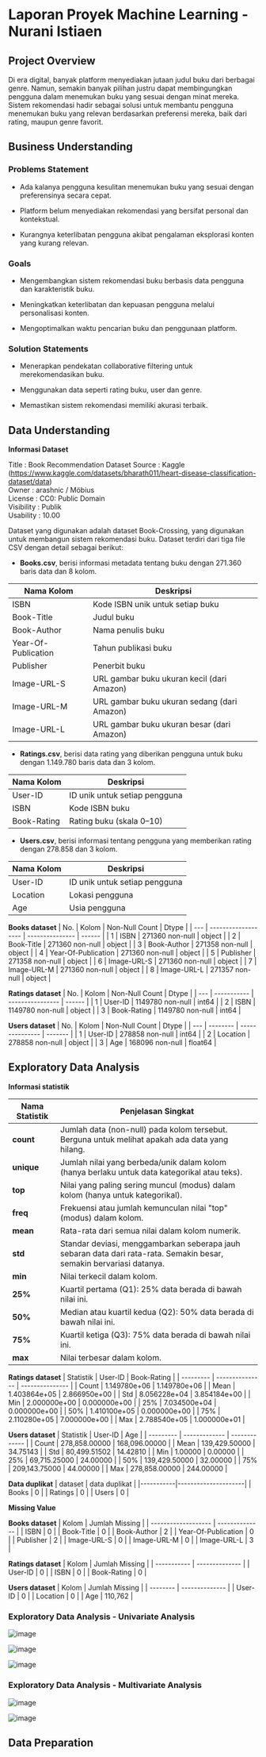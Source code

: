 # Laporan Proyek Machine Learning - Nurani Istiaen

## Project Overview
Di era digital, banyak platform menyediakan jutaan judul buku dari berbagai genre. Namun, semakin banyak pilihan justru dapat membingungkan pengguna dalam menemukan buku yang sesuai dengan minat mereka. Sistem rekomendasi hadir sebagai solusi untuk membantu pengguna menemukan buku yang relevan berdasarkan preferensi mereka, baik dari rating, maupun genre favorit.

## Business Understanding

### Problems Statement
- Ada kalanya pengguna kesulitan menemukan buku yang sesuai dengan preferensinya secara cepat.

- Platform belum menyediakan rekomendasi yang bersifat personal dan kontekstual.

- Kurangnya keterlibatan pengguna akibat pengalaman eksplorasi konten yang kurang relevan.

### Goals
- Mengembangkan sistem rekomendasi buku berbasis data pengguna dan karakteristik buku.

- Meningkatkan keterlibatan dan kepuasan pengguna melalui personalisasi konten.

- Mengoptimalkan waktu pencarian buku dan penggunaan platform.

### Solution Statements
- Menerapkan pendekatan collaborative filtering untuk merekomendasikan buku.

- Menggunakan data seperti rating buku, user dan genre.

- Memastikan sistem rekomendasi memiliki akurasi terbaik.

## Data Understanding
**Informasi Dataset**      
   
   
Title : Book Recommendation Dataset
Source : Kaggle (https://www.kaggle.com/datasets/bharath011/heart-disease-classification-dataset/data)   
Owner : arashnic / Möbius    
License : CC0: Public Domain    
Visibility : Publik    
Usability : 10.00


Dataset yang digunakan adalah dataset Book-Crossing, yang digunakan untuk membangun sistem rekomendasi buku. Dataset terdiri dari tiga file CSV dengan detail sebagai berikut:   
- **Books.csv**, berisi informasi metadata tentang buku dengan 271.360 baris data dan 8 kolom.

| Nama Kolom          | Deskripsi                                   |
| ------------------- | ------------------------------------------- |
| ISBN                | Kode ISBN unik untuk setiap buku            |
| Book-Title          | Judul buku                                  |
| Book-Author         | Nama penulis buku                           |
| Year-Of-Publication | Tahun publikasi buku                        |
| Publisher           | Penerbit buku                               |
| Image-URL-S         | URL gambar buku ukuran kecil (dari Amazon)  |
| Image-URL-M         | URL gambar buku ukuran sedang (dari Amazon) |
| Image-URL-L         | URL gambar buku ukuran besar (dari Amazon)  |


- **Ratings.csv**, berisi data rating yang diberikan pengguna untuk buku dengan 1.149.780 baris data dan 3 kolom.

| Nama Kolom  | Deskripsi                     |
| ----------- | ----------------------------- |
| User-ID     | ID unik untuk setiap pengguna |
| ISBN        | Kode ISBN buku                |
| Book-Rating | Rating buku (skala 0–10)      |

- **Users.csv**, berisi informasi tentang pengguna yang memberikan rating dengan 278.858 dan 3 kolom.

| Nama Kolom | Deskripsi                     |
| ---------- | ----------------------------- |
| User-ID    | ID unik untuk setiap pengguna |
| Location   | Lokasi pengguna               |
| Age        | Usia pengguna                 |

**Books dataset**
| No. | Kolom               | Non-Null Count  | Dtype  |
| --- | ------------------- | --------------- | ------ |
| 1   | ISBN                | 271360 non-null | object |
| 2   | Book-Title          | 271360 non-null | object |
| 3   | Book-Author         | 271358 non-null | object |
| 4   | Year-Of-Publication | 271360 non-null | object |
| 5   | Publisher           | 271358 non-null | object |
| 6   | Image-URL-S         | 271360 non-null | object |
| 7   | Image-URL-M         | 271360 non-null | object |
| 8   | Image-URL-L         | 271357 non-null | object |

**Ratings dataset**
| No. | Kolom       | Non-Null Count   | Dtype  |
| --- | ----------- | ---------------- | ------ |
| 1   | User-ID     | 1149780 non-null | int64  |
| 2   | ISBN        | 1149780 non-null | object |
| 3   | Book-Rating | 1149780 non-null | int64  |

**Users dataset**
| No. | Kolom    | Non-Null Count  | Dtype   |
| --- | -------- | --------------- | ------- |
| 1   | User-ID  | 278858 non-null | int64   |
| 2   | Location | 278858 non-null | object  |
| 3   | Age      | 168096 non-null | float64 |

## Exploratory Data Analysis
**Informasi statistik**

| Nama Statistik | Penjelasan Singkat                                                                                                   |
| -------------- | -------------------------------------------------------------------------------------------------------------------- |
| **count**      | Jumlah data (non-null) pada kolom tersebut. Berguna untuk melihat apakah ada data yang hilang.                       |
| **unique**     | Jumlah nilai yang berbeda/unik dalam kolom (hanya berlaku untuk data kategorikal atau teks).                         |
| **top**        | Nilai yang paling sering muncul (modus) dalam kolom (hanya untuk kategorikal).                                       |
| **freq**       | Frekuensi atau jumlah kemunculan nilai "top" (modus) dalam kolom.                                                    |
| **mean**       | Rata-rata dari semua nilai dalam kolom numerik.                                                                      |
| **std**        | Standar deviasi, menggambarkan seberapa jauh sebaran data dari rata-rata. Semakin besar, semakin bervariasi datanya. |
| **min**        | Nilai terkecil dalam kolom.                                                                                          |
| **25%**        | Kuartil pertama (Q1): 25% data berada di bawah nilai ini.                                                            |
| **50%**        | Median atau kuartil kedua (Q2): 50% data berada di bawah nilai ini.                                                  |
| **75%**        | Kuartil ketiga (Q3): 75% data berada di bawah nilai ini.                                                             |
| **max**        | Nilai terbesar dalam kolom.                                                                                          |

**Ratings dataset**
| Statistik | User-ID         | Book-Rating     |
| --------- | --------------- | --------------- |
| Count     | 1.149780e+06    | 1.149780e+06    |
| Mean      | 1.403864e+05    | 2.866950e+00    |
| Std       | 8.056228e+04    | 3.854184e+00    |
| Min       | 2.000000e+00    | 0.000000e+00    |
| 25%       | 7.034500e+04    | 0.000000e+00    |
| 50%       | 1.410100e+05    | 0.000000e+00    |
| 75%       | 2.110280e+05    | 7.000000e+00    |
| Max       | 2.788540e+05    | 1.000000e+01    |


**Users dataset**
| Statistik | User-ID       | Age           |
| --------- | ------------- | ------------- |
| Count     | 278,858.00000 | 168,096.00000 |
| Mean      | 139,429.50000 | 34.75143      |
| Std       | 80,499.51502  | 14.42810      |
| Min       | 1.00000       | 0.00000       |
| 25%       | 69,715.25000  | 24.00000      |
| 50%       | 139,429.50000 | 32.00000      |
| 75%       | 209,143.75000 | 44.00000      |
| Max       | 278,858.00000 | 244.00000     |

**Data duplikat**
|  dataset  |     data duplikat   |
|-----------|---------------------|
|  Books    |          0          |
|  Ratings  |          0          |
|  Users    |          0          |

**Missing Value**

**Books dataset**
| Kolom               | Jumlah Missing |
| ------------------- | -------------- |
| ISBN                | 0              |
| Book-Title          | 0              |
| Book-Author         | 2              |
| Year-Of-Publication | 0              |
| Publisher           | 2              |
| Image-URL-S         | 0              |
| Image-URL-M         | 0              |
| Image-URL-L         | 3              |

**Ratings dataset**
| Kolom       | Jumlah Missing |
| ----------- | -------------- |
| User-ID     | 0              |
| ISBN        | 0              |
| Book-Rating | 0              |

**Users dataset**
| Kolom    | Jumlah Missing |
| -------- | -------------- |
| User-ID  | 0              |
| Location | 0              |
| Age      | 110,762        |


### Exploratory Data Analysis - Univariate Analysis

![image](https://github.com/user-attachments/assets/77500cc7-4df3-4637-b7f4-3a337e01870e)     

![image](https://github.com/user-attachments/assets/904e45fc-1f90-492d-ad33-5115a107b173)

![image](https://github.com/user-attachments/assets/c0b30f50-a8bd-450b-8679-3cbeb5201b8d)



### Exploratory Data Analysis - Multivariate Analysis

![image](https://github.com/user-attachments/assets/7268a8f1-4934-4031-b416-d72e10717d76)

![image](https://github.com/user-attachments/assets/0e75fbce-9440-4a94-abfe-2854ac83ee9b)


## Data Preparation

